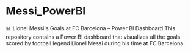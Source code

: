 # Messi_PowerBI
📊 Lionel Messi's Goals at FC Barcelona – Power BI Dashboard This repository contains a Power BI dashboard that visualizes all the goals scored by football legend Lionel Messi during his time at FC Barcelona. 

